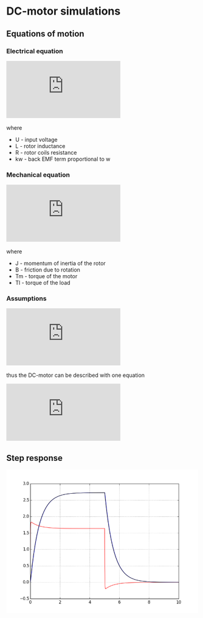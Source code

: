 # DC-motor simulations

## Equations of motion

### Electrical equation

![U = L\frac{di}{dt} + Ri + kw](https://latex.codecogs.com/gif.latex?U%20%3D%20L%5Cfrac%7Bdi%7D%7Bdt%7D%20&plus;%20Ri%20&plus;%20kw)

where 
- U - input voltage
- L - rotor inductance
- R - rotor coils resistance
- kw - back EMF term proportional to w

### Mechanical equation

![J\frac{dw}{dt} + Bw = T_M - T_L = ki - mr^2\frac{dw}{dt}](https://latex.codecogs.com/gif.latex?J%5Cfrac%7Bdw%7D%7Bdt%7D%20&plus;%20Bw%20%3D%20T_M%20-%20T_L%20%3D%20ki%20-%20mr%5E2%5Cfrac%7Bdw%7D%7Bdt%7D)

where
- J - momentum of inertia of the rotor
- B - friction due to rotation
- Tm - torque of the motor
- Tl - torque of the load

### Assumptions

![\frac{L}{R} << \frac{J}{B}, => i = \frac{U}{R} - \frac{k}{Rw}](https://latex.codecogs.com/gif.latex?%5Cfrac%7BL%7D%7BR%7D%20%3C%3C%20%5Cfrac%7BJ%7D%7BB%7D%2C%20%3D%3E%20i%20%3D%20%5Cfrac%7BU%7D%7BR%7D%20-%20%5Cfrac%7Bk%7D%7BRw%7D)

thus the DC-motor can be described with one equation

![\frac{dw}{dt}(J + mr^2) + w(B + \frac{k^2}{R}) = \frac{kU}{R}](https://latex.codecogs.com/gif.latex?%5Cfrac%7Bdw%7D%7Bdt%7D%28J%20&plus;%20mr%5E2%29%20&plus;%20w%28B%20&plus;%20%5Cfrac%7Bk%5E2%7D%7BR%7D%29%20%3D%20%5Cfrac%7BkU%7D%7BR%7D)

## Step response
![Step Response](step_response.png)
